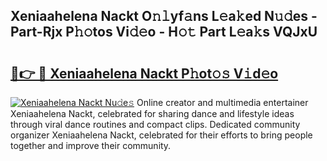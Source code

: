 ## Xeniaahelena Nackt O𝚗𝚕yf𝚊ns L𝚎a𝚔ed N𝚞𝚍es - Part-Rjx P𝚑𝚘tos Vi𝚍𝚎o - H𝚘𝚝 Part L𝚎a𝚔s VQJxU

# <h2><a href="http://kfccmu.oniu.top/?m=Xeniaahelena+Nackt">🔗👉 🔴 Xeniaahelena Nackt P𝚑ot𝚘𝚜 V𝚒d𝚎o</a></h2>

[![Xeniaahelena Nackt Nu𝚍e𝚜](https://i.imgur.com/0qMVB7G.gif)](http://kfccmu.oniu.top/?m=Xeniaahelena+Nackt)
Online creator and multimedia entertainer Xeniaahelena Nackt, celebrated for sharing dance and lifestyle ideas through viral dance routines and compact clips. Dedicated community organizer Xeniaahelena Nackt, celebrated for their efforts to bring people together and improve their community.  
